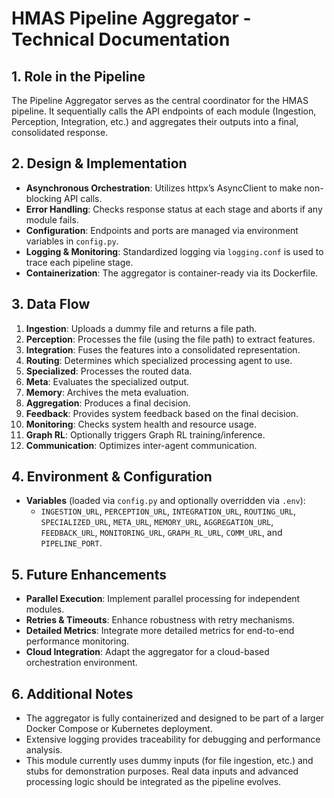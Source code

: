 # HMAS Pipeline Aggregator - Technical Documentation

## 1. Role in the Pipeline
The Pipeline Aggregator serves as the central coordinator for the HMAS pipeline. It sequentially calls the API endpoints of each module (Ingestion, Perception, Integration, etc.) and aggregates their outputs into a final, consolidated response.

## 2. Design & Implementation
- **Asynchronous Orchestration**: Utilizes httpx’s AsyncClient to make non-blocking API calls.
- **Error Handling**: Checks response status at each stage and aborts if any module fails.
- **Configuration**: Endpoints and ports are managed via environment variables in `config.py`.
- **Logging & Monitoring**: Standardized logging via `logging.conf` is used to trace each pipeline stage.
- **Containerization**: The aggregator is container-ready via its Dockerfile.

## 3. Data Flow
1. **Ingestion**: Uploads a dummy file and returns a file path.
2. **Perception**: Processes the file (using the file path) to extract features.
3. **Integration**: Fuses the features into a consolidated representation.
4. **Routing**: Determines which specialized processing agent to use.
5. **Specialized**: Processes the routed data.
6. **Meta**: Evaluates the specialized output.
7. **Memory**: Archives the meta evaluation.
8. **Aggregation**: Produces a final decision.
9. **Feedback**: Provides system feedback based on the final decision.
10. **Monitoring**: Checks system health and resource usage.
11. **Graph RL**: Optionally triggers Graph RL training/inference.
12. **Communication**: Optimizes inter-agent communication.

## 4. Environment & Configuration
- **Variables** (loaded via `config.py` and optionally overridden via `.env`):
  - `INGESTION_URL`, `PERCEPTION_URL`, `INTEGRATION_URL`, `ROUTING_URL`, `SPECIALIZED_URL`, `META_URL`, `MEMORY_URL`, `AGGREGATION_URL`, `FEEDBACK_URL`, `MONITORING_URL`, `GRAPH_RL_URL`, `COMM_URL`, and `PIPELINE_PORT`.

## 5. Future Enhancements
- **Parallel Execution**: Implement parallel processing for independent modules.
- **Retries & Timeouts**: Enhance robustness with retry mechanisms.
- **Detailed Metrics**: Integrate more detailed metrics for end-to-end performance monitoring.
- **Cloud Integration**: Adapt the aggregator for a cloud-based orchestration environment.

## 6. Additional Notes
- The aggregator is fully containerized and designed to be part of a larger Docker Compose or Kubernetes deployment.
- Extensive logging provides traceability for debugging and performance analysis.
- This module currently uses dummy inputs (for file ingestion, etc.) and stubs for demonstration purposes. Real data inputs and advanced processing logic should be integrated as the pipeline evolves.
